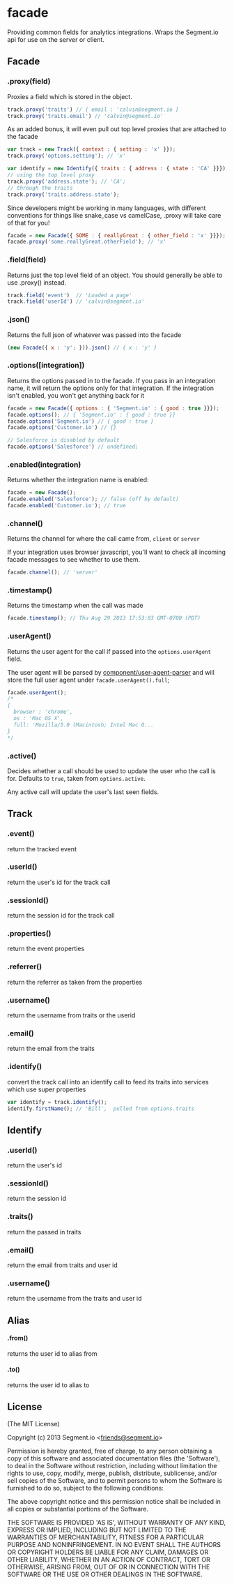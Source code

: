 # facade

  Providing common fields for analytics integrations. Wraps the Segment.io api for use on the server or client.


## Facade

### .proxy(field)

  Proxies a field which is stored in the object.

  ```javascript
  track.proxy('traits') // { email : 'calvin@segment.io }
  track.proxy('traits.email') // 'calvin@segment.io'
  ```

  As an added bonus, it will even pull out top level proxies that are attached to the facade

  ```javascript
  var track = new Track({ context : { setting : 'x' }});
  track.proxy('options.setting'); // 'x'

  var identify = new Identify({ traits : { address : { state : 'CA' }}});
  // using the top level proxy
  track.proxy('address.state'); // 'CA';
  // through the traits
  track.proxy('traits.address.state');
  ```

  Since developers might be working in many languages, with different conventions for things like snake_case vs camelCase, .proxy will take care of that for you!

  ```javascript
  facade = new Facade({ SOME : { reallyGreat : { other_field : 'x' }}});
  facade.proxy('some.reallyGreat.otherField'); // 'x'
  ```

### .field(field)

  Returns just the top level field of an object. You should generally be able to use .proxy() instead.

  ```javascript
  track.field('event')  // 'Loaded a page'
  track.field('userId') // 'calvin@segment.io'
  ```

### .json()

  Returns the full json of whatever was passed into the facade

  ```javascript
  (new Facade({ x : 'y'; })).json() // { x : 'y' }
  ```

### .options([integration])

  Returns the options passed in to the facade. If you pass in an integration name, it will return the options only for that integration. If the integration isn't enabled, you won't get anything back for it

  ```javascript
  facade = new Facade({ options : { 'Segment.io' : { good : true }}});
  facade.options(); // { 'Segment.io' : { good : true }}
  facade.options('Segment.io') // { good : true }
  facade.options('Customer.io') // {}

  // Salesforce is disabled by default
  facade.options('Salesforce') // undefined;
  ```

### .enabled(integration)

  Returns whether the integration name is enabled:

  ```javascript
  facade = new Facade();
  facade.enabled('Salesforce'); // false (off by default)
  facade.enabled('Customer.io'); // true
  ```

### .channel()

  Returns the channel for where the call came from, `client` or `server`

  If your integration uses browser javascript, you'll want to check all incoming facade messages to see whether to use them.

  ```javascript
  facade.channel(); // 'server'
  ```

### .timestamp()

  Returns the timestamp when the call was made

  ```javascript
  facade.timestamp(); // Thu Aug 29 2013 17:53:03 GMT-0700 (PDT)
  ```

### .userAgent()

  Returns the user agent for the call if passed into the `options.userAgent` field.

  The user agent will be parsed by [component/user-agent-parser](https://github.com/component/user-agent-parser) and will store the full user agent under `facade.userAgent().full`;

  ```javascript
  facade.userAgent();
  /*
  {
    browser : 'chrome',
    os : 'Mac OS X',
    full: 'Mozilla/5.0 (Macintosh; Intel Mac O...
  }
  */
  ```

### .active()

  Decides whether a call should be used to update the user who the call is for. Defaults to `true`, taken from `options.active`.

  Any active call will update the user's last seen fields.


## Track

### .event()

  return the tracked event

### .userId()

  return the user's id for the track call

### .sessionId()

  return the session id for the track call

### .properties()

  return the event properties

### .referrer()

  return the referrer as taken from the properties

### .username()

  return the username from traits or the userid

### .email()

  return the email from the traits

### .identify()

  convert the track call into an identify call to feed its traits into services which use super properties

  ```javascript
  var identify = track.identify();
  identify.firstName(); // 'Bill',  pulled from options.traits
  ```

## Identify

### .userId()

  return the user's id

### .sessionId()

  return the session id

### .traits()

  return the passed in traits

### .email()

  return the email from traits and user id

### .username()

  return the username from the traits and user id

## Alias

#### .from()

  returns the user id to alias from

#### .to()

  returns the user id to alias to

## License

(The MIT License)

Copyright (c) 2013 Segment.io &lt;friends@segment.io&gt;

Permission is hereby granted, free of charge, to any person obtaining
a copy of this software and associated documentation files (the
'Software'), to deal in the Software without restriction, including
without limitation the rights to use, copy, modify, merge, publish,
distribute, sublicense, and/or sell copies of the Software, and to
permit persons to whom the Software is furnished to do so, subject to
the following conditions:

The above copyright notice and this permission notice shall be
included in all copies or substantial portions of the Software.

THE SOFTWARE IS PROVIDED 'AS IS', WITHOUT WARRANTY OF ANY KIND,
EXPRESS OR IMPLIED, INCLUDING BUT NOT LIMITED TO THE WARRANTIES OF
MERCHANTABILITY, FITNESS FOR A PARTICULAR PURPOSE AND NONINFRINGEMENT.
IN NO EVENT SHALL THE AUTHORS OR COPYRIGHT HOLDERS BE LIABLE FOR ANY
CLAIM, DAMAGES OR OTHER LIABILITY, WHETHER IN AN ACTION OF CONTRACT,
TORT OR OTHERWISE, ARISING FROM, OUT OF OR IN CONNECTION WITH THE
SOFTWARE OR THE USE OR OTHER DEALINGS IN THE SOFTWARE.
